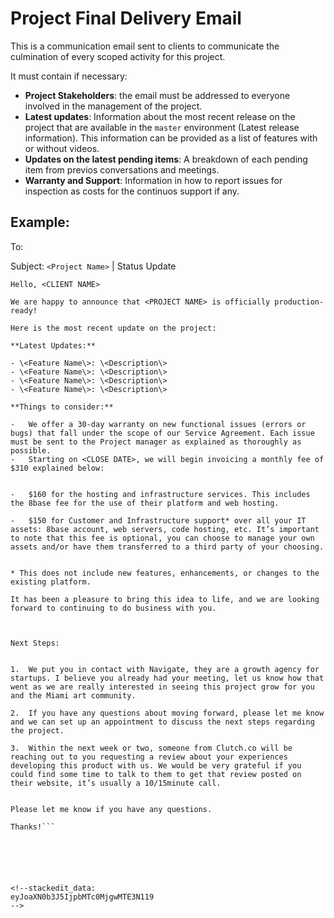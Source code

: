 
# Project Final Delivery Email

This is a communication email sent to clients to communicate the culmination of every scoped activity for this project.

It must contain if necessary:

- **Project Stakeholders**: the email must be addressed to everyone involved in the management of the project.
- **Latest updates**:  Information about the most recent release on the project that are available in the `master` environment (Latest release information). This information can be provided as a list of features with or without videos.
- **Updates on the latest pending items**: A breakdown of each pending item from previos conversations and meetings.
- **Warranty and Support**: Information in how to report issues for inspection as costs for the continuos support if any.


## Example:

To: <Project Stakeholders> 
  
Subject: `<Project Name>` | Status Update

```
Hello, <CLIENT NAME>

We are happy to announce that <PROJECT NAME> is officially production-ready!

Here is the most recent update on the project:

**Latest Updates:**

- \<Feature Name\>: \<Description\>
- \<Feature Name\>: \<Description\>
- \<Feature Name\>: \<Description\>
- \<Feature Name\>: \<Description\>

**Things to consider:**

-   We offer a 30-day warranty on new functional issues (errors or bugs) that fall under the scope of our Service Agreement. Each issue must be sent to the Project manager as explained as thoroughly as possible.
-   Starting on <CLOSE DATE>, we will begin invoicing a monthly fee of $310 explained below:
    

-   $160 for the hosting and infrastructure services. This includes the 8base fee for the use of their platform and web hosting.
    
-   $150 for Customer and Infrastructure support* over all your IT assets: 8base account, web servers, code hosting, etc. It’s important to note that this fee is optional, you can choose to manage your own assets and/or have them transferred to a third party of your choosing.
    

* This does not include new features, enhancements, or changes to the existing platform.

It has been a pleasure to bring this idea to life, and we are looking forward to continuing to do business with you.

  

Next Steps:


1.  We put you in contact with Navigate, they are a growth agency for startups. I believe you already had your meeting, let us know how that went as we are really interested in seeing this project grow for you and the Miami art community.
    
2.  If you have any questions about moving forward, please let me know and we can set up an appointment to discuss the next steps regarding the project.
    
3.  Within the next week or two, someone from Clutch.co will be reaching out to you requesting a review about your experiences developing this product with us. We would be very grateful if you could find some time to talk to them to get that review posted on their website, it’s usually a 10/15minute call.  
      
    
Please let me know if you have any questions.

Thanks!```




  
  
<!--stackedit_data:
eyJoaXN0b3J5IjpbMTc0MjgwMTE3N119
-->